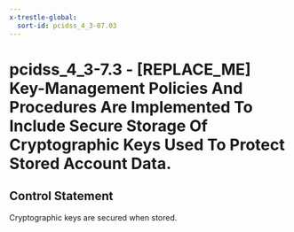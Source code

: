 ```yaml
---
x-trestle-global:
  sort-id: pcidss_4_3-07.03
---
```


# pcidss_4_3-7.3 - \[REPLACE_ME\] Key-Management Policies And Procedures Are Implemented To Include Secure Storage Of Cryptographic Keys Used To Protect Stored Account Data.

## Control Statement

Cryptographic keys are secured when stored.
